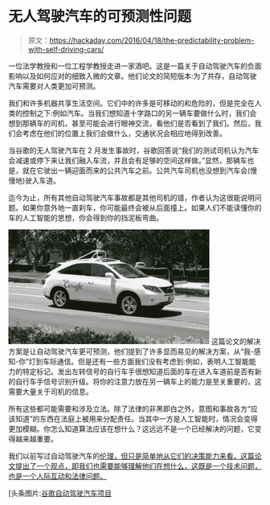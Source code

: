 # 无人驾驶汽车的可预测性问题

> 原文：<https://hackaday.com/2016/04/18/the-predictability-problem-with-self-driving-cars/>

一位法学教授和一位工程学教授走进一家酒吧。这是一篇关于自动驾驶汽车的负面影响以及如何应对的细致入微的文章。他们论文的简短版本:为了共存，自动驾驶汽车需要对人类更加可预测。

我们和许多机器共享生活空间。它们中的许多是可移动的和危险的，但是完全在人类的控制之下:例如汽车。当我们想知道十字路口的另一辆车要做什么时，我们会想到那辆车的司机，甚至可能会进行眼神交流，看他们是否看到了我们。然后，我们会考虑在他们的位置上我们会做什么，交通状况会相应地得到改善。

当谷歌的无人驾驶汽车在 2 月发生事故时，谷歌回答说“我们的测试司机认为汽车会减速或停下来让我们融入车流，并且会有足够的空间这样做。”显然，那辆车也是，就在它驶出一辆迎面而来的公共汽车之前。公共汽车司机也没想到汽车会(慢慢地)驶入车道。

迄今为止，所有其他自动驾驶汽车事故都是其他司机的错，作者认为这很能说明问题。如果你意外地一直刹车，你可能最终会被从后面撞上。如果人们不能读懂你的车的人工智能的思想，你会得到你的挡泥板弯曲。

[![](img/6576baa872a06be6b49b04fe93615d0f.png)](https://hackaday.com/wp-content/uploads/2016/04/87685764_1c5784b9-2f8d-44d5-bbd6-bac13893236f_fixed.jpg) 这篇论文的解决方案是让自动驾驶汽车更可预测，他们提到了许多显而易见的解决方案，从“我-感知-你”灯到车际通信。但是还有一些方面我们没有考虑到:例如，表明人工智能能力的特定标记。发出左转信号的自行车手很想知道后面的车在进入车道前是否有新的自行车手信号识别升级。将你的注意力放在另一辆车上的能力是至关重要的，这需要大量关于司机的信息。

所有这些都可能需要和涉及立法。除了法律的非黑即白之外，意图和事故各方“应该知道”的东西在法庭上被用来分配责任。当其中一方是人工智能时，情况会变得更加模糊。你怎么知道算法应该在想什么？这远远不是一个已经解决的问题，它变得越来越重要。

我们以前写过自动驾驶汽车的[伦理，但只是简单地从它们的决策能力来看。这篇论文提出了一个观点，即我们也需要能够理解他们在想什么，这既是一个技术问题，也是一个人际互动和法律问题。](http://hackaday.com/2015/10/29/the-ethics-of-self-driving-cars-making-deadly-decisions/)

[头条图片:[谷歌自动驾驶汽车项目](https://www.google.com/selfdrivingcar/)